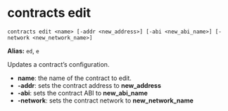 # **contracts edit**

`contracts edit <name> [-addr <new_address>] [-abi <new_abi_name>] [-network <new_network_name>]`

**Alias:** `ed`, `e`

Updates a contract’s configuration.

- **name**: the name of the contract to edit.
- **-addr**: sets the contract address to **new_address**
- **-abi**: sets the contract ABI to **new_abi_name**
- **-network**: sets the contract network to **new_network_name**
